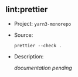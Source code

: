 ## lint:prettier

-   Project: `yarn3-monorepo`
-   Source:

    ```shell
    prettier --check .
    ```

-   Description:

    _documentation pending_
